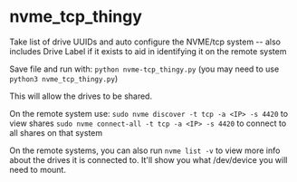 # nvme_tcp_thingy
Take list of drive UUIDs and auto configure the NVME/tcp system -- also includes Drive Label if it exists to aid in identifying it on the remote system

Save file and run with: `python nvme-tcp_thingy.py` (you may need to use `python3 nvme_tcp_thingy.py`)

This will allow the drives to be shared.

On the remote system use: 
  `sudo nvme discover -t tcp -a <IP> -s 4420` to view shares
  `sudo nvme connect-all -t tcp -a <IP> -s 4420` to connect to all shares on that system

On the remote systems, you can also run `nvme list -v` to view more info about the drives it is connected to. It'll show you what /dev/device you will need to mount.


